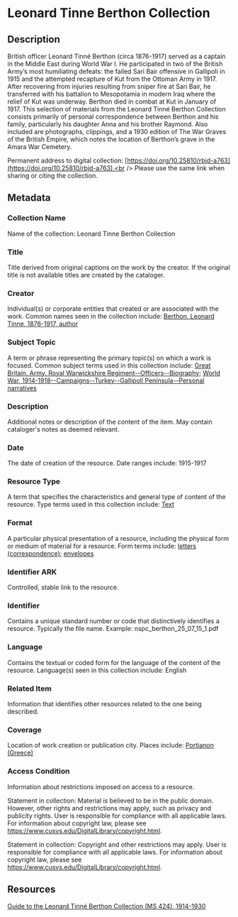 # Leonard Tinne Berthon Collection
## Description
British officer Leonard Tinné Berthon (circa 1876-1917) served as a captain in the Middle East during World War I. He participated in two of the British Army’s most humiliating defeats: the failed Sari Bair offensive in Gallipoli in 1915 and the attempted recapture of Kut from the Ottoman Army in 1917. After recovering from injuries resulting from sniper fire at Sari Bair, he transferred with his battalion to Mesopotamia in modern Iraq where the relief of Kut was underway. Berthon died in combat at Kut in January of 1917. This selection of materials from the Leonard Tinné Berthon Collection consists primarily of personal correspondence between Berthon and his family, particularly his daughter Anna and his brother Raymond. Also included are photographs, clippings, and a 1930 edition of The War Graves of the British Empire, which notes the location of Berthon’s grave in the Amara War Cemetery.

Permanent address to digital collection: [https://doi.org/10.25810/rbjd-a763](https://doi.org/10.25810/rbjd-a763).<br /> 
Please use the same link when sharing or citing the collection.
## Metadata
### Collection Name
Name of the collection: Leonard Tinne Berthon Collection 

### Title
Title derived from original captions on the work by the creator. If the original title is not available titles are created by the cataloger.

### Creator
Individual(s) or corporate entities that created or are associated with the work. Common names seen in the collection include: [Berthon, Leonard Tinne, 1876-1917, author](http://id.loc.gov/authorities/names/no2016120167)

### Subject Topic
A term or phrase representing the primary topic(s) on which a work is focused. Common subject terms used in this collection include: [Great Britain. Army. Royal Warwickshire Regiment--Officers--Biography](http://id.loc.gov/authorities/names/n97031271); [World War, 1914-1918--Campaigns--Turkey--Gallipoli Peninsula--Personal narratives](http://id.loc.gov/authorities/subjects/sh85148256)

### Description
Additional notes or description of the content of the item. May contain cataloger's notes as deemed relevant.

### Date
The date of creation of the resource. Date ranges include: 1915-1917

### Resource Type
A term that specifies the characteristics and general type of content of the resource. Type terms used in this collection include: [Text](http://purl.org/dc/dcmitype/Text)

### Format
A particular physical presentation of a resource, including the physical form or medium of material for a resource. Form terms include: [letters (correspondence)](http://vocab.getty.edu/aat/300026879); [envelopes](http://vocab.getty.edu/aat/300197601)

### Identifier ARK
Controlled, stable link to the resource.

### Identifier
Contains a unique standard number or code that distinctively identifies a resource. Typically the file name. Example: nspc_berthon_25_07_15_1.pdf

### Language
Contains the textual or coded form for the language of the content of the resource. Language(s) seen in this collection include: English

### Related Item
Information that identifies other resources related to the one being described.

### Coverage
Location of work creation or publication city. Places include: [Portianon (Greece)](http://id.loc.gov/authorities/names/n99263637)

### Access Condition
Information about restrictions imposed on access to a resource.

Statement in collection: Material is believed to be in the public domain. However, other rights and restrictions may apply, such as privacy and publicity rights. User is responsible for compliance with all applicable laws. For information about copyright law, please see https://www.cusys.edu/DigitalLibrary/copyright.html.

Statement in collection: Copyright and other restrictions may apply. User is responsible for compliance with all applicable laws. For information about copyright law, please see https://www.cusys.edu/DigitalLibrary/copyright.html.

## Resources
 [Guide to the Leonard Tinné Berthon Collection (MS 424), 1914-1930](https://rmoa.unm.edu/docviewer.php?docId=couspcms424.xml)
